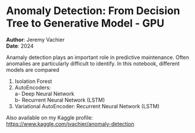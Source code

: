 # Anomaly Detection: From Decision Tree to Generative Model - GPU

**Author**: Jeremy Vachier\
**Date**: 2024

Anamaly detection plays an important role in predictive maintenance. Often anomalies are particularly difficult to identify. In this notebook, different models are compared
1) Isolation Forest
2) AutoEncoders: \
    a- Deep Neural Network \
    b- Recurrent Neural Network (LSTM)
3) Variational AutoEncoder: Recurrent Neural Network (LSTM)

Also available on my Kaggle profile: \
https://www.kaggle.com/jvachier/anomaly-detection

